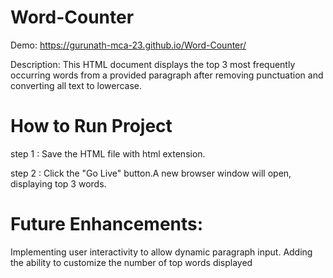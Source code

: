 # Word-Counter
Demo: https://gurunath-mca-23.github.io/Word-Counter/

Description: This HTML document displays the top 3 most frequently occurring words from a provided paragraph after removing punctuation and converting all text to lowercase.

# How to Run Project
step 1 : Save the HTML file with html extension.

step 2 : Click the "Go Live" button.A new browser window will open, displaying top 3 words.

# Future Enhancements:
Implementing user interactivity to allow dynamic paragraph input. Adding the ability to customize the number of top words displayed
